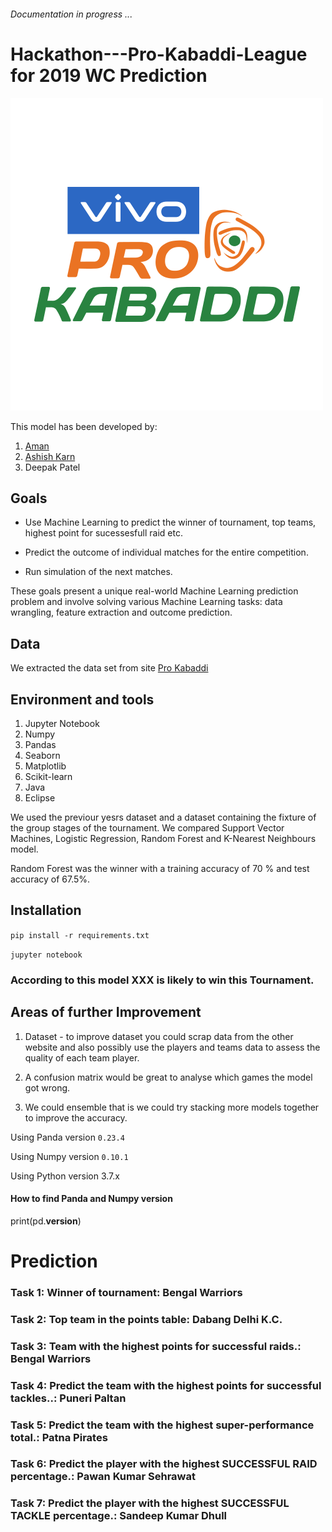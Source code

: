 
###### Documentation in progress ...

# Hackathon---Pro-Kabaddi-League for 2019 WC Prediction

![WC Logo](prokabaddi-logo.png)

This model has been developed by:

1. [Aman](https://github.com/amans123456789)
2. [Ashish Karn](https://github.com/asharn)
3. Deepak Patel

## Goals

- Use Machine Learning to predict the winner of tournament, top teams, highest point for sucessesfull raid etc.

- Predict the outcome of individual matches for the entire competition.

- Run simulation of the next matches.

These goals present a unique real-world Machine Learning prediction problem and involve solving various Machine Learning tasks: data wrangling, feature extraction and outcome prediction.

## Data

We extracted the data set from site [Pro Kabaddi](https://www.prokabaddi.com)

## Environment and tools

1. Jupyter Notebook
2. Numpy
3. Pandas
4. Seaborn
5. Matplotlib
6. Scikit-learn
7. Java
8. Eclipse

We used the previour yesrs dataset and a dataset containing the fixture of the group stages of the tournament. We compared Support Vector Machines, Logistic Regression, Random Forest and K-Nearest Neighbours model.
        
Random Forest was the winner with a training accuracy of 70 % and test accuracy of 67.5%.

## Installation

`pip install -r requirements.txt`

`jupyter notebook`

### According to this model XXX is likely to win this Tournament.

## Areas of further Improvement

1. Dataset - to improve dataset you could scrap data from the other website and also possibly use the players and teams data to assess the quality of each team player.

2. A confusion matrix would be great to analyse which games the model got wrong.

3. We could ensemble that is we could try stacking more models together to improve the accuracy.

Using Panda version `0.23.4`

Using Numpy version `0.10.1`

Using Python version 3.7.x

#### How to find Panda and Numpy version
print(pd.__version__)

# Prediction

### Task 1: Winner of tournament: Bengal Warriors

### Task 2: Top team in the points table: Dabang Delhi K.C.

### Task 3: Team with the highest points for successful raids.: Bengal Warriors

### Task 4: Predict the team with the highest points for successful tackles..: Puneri Paltan

### Task 5: Predict the team with the highest super-performance total.: Patna Pirates

### Task 6: Predict the player with the highest SUCCESSFUL RAID percentage.: Pawan Kumar Sehrawat

### Task 7: Predict the player with the highest SUCCESSFUL TACKLE percentage.: Sandeep Kumar Dhull





